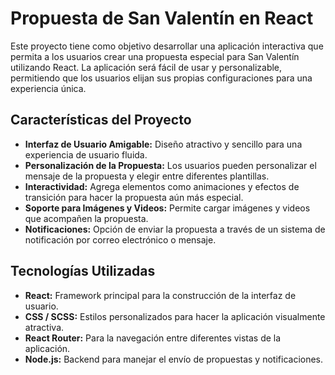 # Propuesta de San Valentín en React

Este proyecto tiene como objetivo desarrollar una aplicación interactiva que permita a los usuarios crear una propuesta especial para San Valentín utilizando React. La aplicación será fácil de usar y personalizable, permitiendo que los usuarios elijan sus propias configuraciones para una experiencia única.

## Características del Proyecto

- **Interfaz de Usuario Amigable:** Diseño atractivo y sencillo para una experiencia de usuario fluida.
- **Personalización de la Propuesta:** Los usuarios pueden personalizar el mensaje de la propuesta y elegir entre diferentes plantillas.
- **Interactividad:** Agrega elementos como animaciones y efectos de transición para hacer la propuesta aún más especial.
- **Soporte para Imágenes y Videos:** Permite cargar imágenes y videos que acompañen la propuesta.
- **Notificaciones:** Opción de enviar la propuesta a través de un sistema de notificación por correo electrónico o mensaje.

## Tecnologías Utilizadas

- **React:** Framework principal para la construcción de la interfaz de usuario.
- **CSS / SCSS:** Estilos personalizados para hacer la aplicación visualmente atractiva.
- **React Router:** Para la navegación entre diferentes vistas de la aplicación.
- **Node.js:** Backend para manejar el envío de propuestas y notificaciones.
